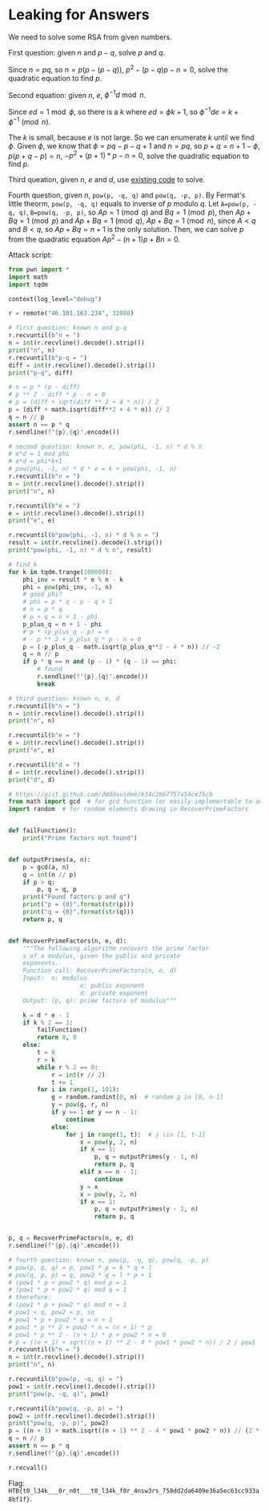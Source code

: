 # Leaking for Answers

We need to solve some RSA from given numbers.

First question: given $n$ and $p-q$, solve $p$ and $q$.

Since $n = pq$, so $n=p(p-(p-q))$, $p^2-(p-q)p-n=0$, solve the quadratic equation to find $p$.

Second equation: given $n$, $e$, $\phi^{-1}d \bmod n$.

Since $ed = 1 \bmod \phi$, so there is a $k$ where $ed = \phi k+1$, so $\phi^{-1}de = k + \phi^{-1} \pmod n$.

The $k$ is small, because $e$ is not large. So we can enumerate $k$ until we find $\phi$. Given $\phi$, we know that $\phi = pq - p - q + 1$ and $n = pq$, so $p + q = n + 1 - \phi$, $p (p + q - p) = n$, $-p^2 + (p + 1) * p - n = 0$, solve the quadratic equation to find $p$.

Third queation, given $n$, $e$ and $d$, use [existing code](gist.github.com/ddddavidee/b34c2b67757a54ce75cb) to solve.

Fourth question, given $n$, `pow(p, -q, q)` and `pow(q, -p, p)`. By Fermat's little theorm, `pow(p, -q, q)` equals to inverse of $p$ modulo $q$. Let `A=pow(p, -q, q)`, `B=pow(q, -p, p)`, so $Ap = 1 \pmod q$ and $Bq = 1 \pmod p$, then $Ap+Bq = 1 \pmod p$ and $Ap+Bq = 1 \pmod q$, $Ap+Bq = 1 \pmod n$, since $A<q$ and $B<q$, so $Ap+Bq=n+1$ is the only solution. Then, we can solve $p$ from the quadratic equation $A p^2 - (n+1)p + Bn = 0$.

Attack script:

```python
from pwn import *
import math
import tqdm

context(log_level="debug")

r = remote("46.101.163.234", 32080)

# first question: known n and p-q
r.recvuntil(b"n = ")
n = int(r.recvline().decode().strip())
print("n", n)
r.recvuntil(b"p-q = ")
diff = int(r.recvline().decode().strip())
print("p-q", diff)

# n = p * (p - diff)
# p ** 2 - diff * p - n = 0
# p = (diff + sqrt(diff ** 2 + 4 * n)) / 2
p = (diff + math.isqrt(diff**2 + 4 * n)) // 2
q = n // p
assert n == p * q
r.sendline(f"{p},{q}".encode())

# second question: known n, e, pow(phi, -1, n) * d % n
# e*d = 1 mod phi
# e*d = phi*k+1
# pow(phi, -1, n) * d * e = k + pow(phi, -1, n)
r.recvuntil(b"n = ")
n = int(r.recvline().decode().strip())
print("n", n)

r.recvuntil(b"e = ")
e = int(r.recvline().decode().strip())
print("e", e)

r.recvuntil(b"pow(phi, -1, n) * d % n = ")
result = int(r.recvline().decode().strip())
print("pow(phi, -1, n) * d % n", result)

# find k
for k in tqdm.trange(100000):
    phi_inv = result * e % n - k
    phi = pow(phi_inv, -1, n)
    # good phi?
    # phi = p * q - p - q + 1
    # n = p * q
    # p + q = n + 1 - phi
    p_plus_q = n + 1 - phi
    # p * (p_plus_q - p) = n
    # - p ** 2 + p_plus_q * p - n = 0
    p = (-p_plus_q - math.isqrt(p_plus_q**2 - 4 * n)) // -2
    q = n // p
    if p * q == n and (p - 1) * (q - 1) == phi:
        # found
        r.sendline(f"{p},{q}".encode())
        break

# third question: known n, e, d
r.recvuntil(b"n = ")
n = int(r.recvline().decode().strip())
print("n", n)

r.recvuntil(b"e = ")
e = int(r.recvline().decode().strip())
print("e", e)

r.recvuntil(b"d = ")
d = int(r.recvline().decode().strip())
print("d", d)

# https://gist.github.com/ddddavidee/b34c2b67757a54ce75cb
from math import gcd  # for gcd function (or easily implementable to avoid import)
import random  # for random elements drawing in RecoverPrimeFactors


def failFunction():
    print("Prime factors not found")


def outputPrimes(a, n):
    p = gcd(a, n)
    q = int(n // p)
    if p > q:
        p, q = q, p
    print("Found factors p and q")
    print("p = {0}".format(str(p)))
    print("q = {0}".format(str(q)))
    return p, q


def RecoverPrimeFactors(n, e, d):
    """The following algorithm recovers the prime factor
    s of a modulus, given the public and private
    exponents.
    Function call: RecoverPrimeFactors(n, e, d)
    Input: 	n: modulus
                    e: public exponent
                    d: private exponent
    Output: (p, q): prime factors of modulus"""

    k = d * e - 1
    if k % 2 == 1:
        failFunction()
        return 0, 0
    else:
        t = 0
        r = k
        while r % 2 == 0:
            r = int(r // 2)
            t += 1
        for i in range(1, 101):
            g = random.randint(0, n)  # random g in [0, n-1]
            y = pow(g, r, n)
            if y == 1 or y == n - 1:
                continue
            else:
                for j in range(1, t):  # j \in [1, t-1]
                    x = pow(y, 2, n)
                    if x == 1:
                        p, q = outputPrimes(y - 1, n)
                        return p, q
                    elif x == n - 1:
                        continue
                    y = x
                    x = pow(y, 2, n)
                    if x == 1:
                        p, q = outputPrimes(y - 1, n)
                        return p, q


p, q = RecoverPrimeFactors(n, e, d)
r.sendline(f"{p},{q}".encode())

# fourth question: known n, pow(p, -q, q), pow(q, -p, p)
# pow(p, q, q) = p, pow1 * p = k * q + 1
# pow(q, p, p) = q, pow2 * q = l * p + 1
# (pow1 * p + pow2 * q) mod p = 1
# (pow1 * p + pow2 * q) mod q = 1
# therefore:
# (pow1 * p + pow2 * q) mod n = 1
# pow1 < q, pow2 < p, so
# pow1 * p + pow2 * q = n + 1
# pow1 * p ** 2 + pow2 * n = (n + 1) * p
# pow1 * p ** 2 - (n + 1) * p + pow2 * n = 0
# p = ((n + 1) + sqrt((n + 1) ** 2 - 4 * pow1 * pow2 * n)) / 2 / pow1
r.recvuntil(b"n = ")
n = int(r.recvline().decode().strip())
print("n", n)

r.recvuntil(b"pow(p, -q, q) = ")
pow1 = int(r.recvline().decode().strip())
print("pow(p, -q, q)", pow1)

r.recvuntil(b"pow(q, -p, p) = ")
pow2 = int(r.recvline().decode().strip())
print("pow(q, -p, p)", pow2)
p = ((n + 1) + math.isqrt((n + 1) ** 2 - 4 * pow1 * pow2 * n)) // (2 * pow1)
q = n // p
assert n == p * q
r.sendline(f"{p},{q}".encode())

r.recvall()
```

Flag: `HTB{t0_l34k___0r_n0t___t0_l34k_f0r_4nsw3rs_758dd2da6409e36a5ec63cc933a8bf1f}`.
